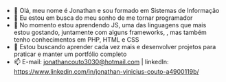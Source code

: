 - 👋 Olá, meu nome é Jonathan e sou formado em Sistemas de Informação
- 👀 Eu estou em busca do meu sonho de me tornar programador
- 🌱 No momento estou aprendendo JS, uma das linguagens que mais estou gostando, juntamente com alguns frameworks, , mas também tenho conhecimentos em PHP, HTML e CSS
- 💞️ Estou buscando aprender cada vez mais e desenvolver projetos para praticar e manter um portfólio completo
- 📫 E-mail: jonathancouto3030@hotmail.com | linkedIn: https://www.linkedin.com/in/jonathan-vinicius-couto-a4900119b/

<!---
JonyCouto/JonyCouto is a ✨ special ✨ repository because its `README.md` (this file) appears on your GitHub profile.
You can click the Preview link to take a look at your changes.
--->
